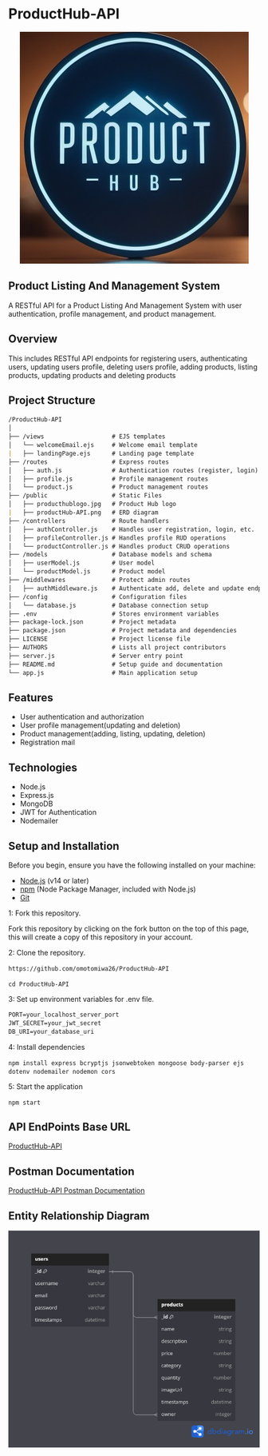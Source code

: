 # ProductHub-API

<div align="center">

![ProductHub-API LOGO](https://github.com/omotomiwa26/ProductHub-API/blob/main/public/producthublogo.jpg?raw=true)

</div>

## Product Listing And Management System

A RESTful API for a Product Listing And Management System with user authentication, profile management, and product management.

## Overview

This includes RESTful API endpoints for registering users, authenticating users, updating users profile, deleting users profile, adding products, listing products, updating products and deleting products

## Project Structure

```md
/ProductHub-API
│
├── /views                   # EJS templates
│   └── welcomeEmail.ejs     # Welcome email template
|   ├── landingPage.ejs      # Landing page template
├── /routes                  # Express routes
│   ├── auth.js              # Authentication routes (register, login)
│   ├── profile.js           # Profile management routes
│   └── product.js           # Product management routes
├── /public                  # Static Files
│   ├── producthublogo.jpg   # Product Hub logo 
|   ├── productHub-API.png   # ERD diagram  
├── /controllers             # Route handlers
│   ├── authController.js    # Handles user registration, login, etc.
│   ├── profileController.js # Handles profile RUD operations
│   └── productController.js # Handles product CRUD operations
├── /models                  # Database models and schema
│   ├── userModel.js         # User model
│   └── productModel.js      # Product model
├── /middlewares             # Protect admin routes
│   ├── authMiddleware.js    # Authenticate add, delete and update endpoints     
├── /config                  # Configuration files
│   └── database.js          # Database connection setup
├── .env                     # Stores environment variables
├── package-lock.json        # Project metadata
├── package.json             # Project metadata and dependencies 
├── LICENSE                  # Project license file
├── AUTHORS                  # Lists all project contributors
├── server.js                # Server entry point
├── README.md                # Setup guide and documentation
└── app.js                   # Main application setup
```

## Features

- User authentication and authorization
- User profile management(updating and deletion)
- Product management(adding, listing, updating, deletion)
- Registration mail

## Technologies

- Node.js
- Express.js
- MongoDB
- JWT for Authentication
- Nodemailer

## Setup and Installation

Before you begin, ensure you have the following installed on your machine:

- [Node.js](https://nodejs.org/) (v14 or later)
- [npm](https://www.npmjs.com/) (Node Package Manager, included with Node.js)
- [Git](https://git-scm.com/)

1: Fork this repository.

Fork this repository by clicking on the fork button on the top of this page, this will create a copy of this repository in your account.

2: Clone the repository.

`https://github.com/omotomiwa26/ProductHub-API`

`cd ProductHub-API`

3: Set up environment variables for .env file.

```md
PORT=your_localhost_server_port
JWT_SECRET=your_jwt_secret
DB_URI=your_database_uri
```

4: Install dependencies

`npm install express bcryptjs jsonwebtoken mongoose body-parser ejs dotenv nodemailer nodemon cors`

5: Start the application

`npm start`

## API EndPoints Base URL

[ProductHub-API](https://producthub-api.onrender.com)

## Postman Documentation

[ProductHub-API Postman Documentation](https://documenter.getpostman.com/view/38698911/2sAYQdiVJc)

## Entity Relationship Diagram

![ProductHub-API ERD](https://github.com/omotomiwa26/ProductHub-API/blob/main/public/productHub-API.png?raw=true)
